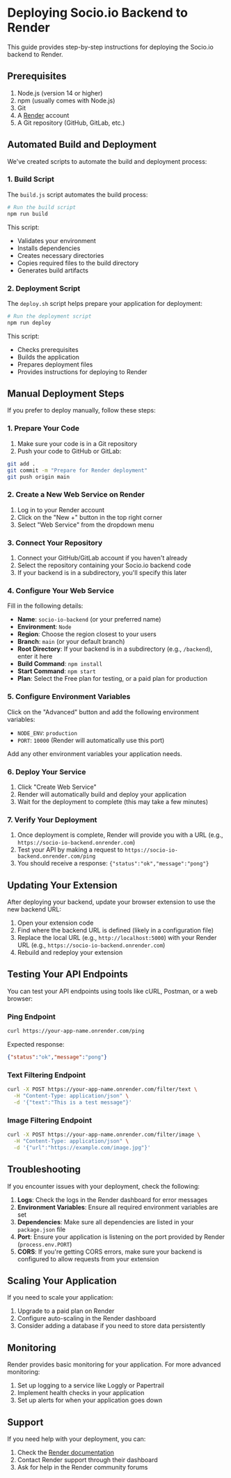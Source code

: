 # Deploying Socio.io Backend to Render

This guide provides step-by-step instructions for deploying the Socio.io backend to Render.

## Prerequisites

1. Node.js (version 14 or higher)
2. npm (usually comes with Node.js)
3. Git
4. A [Render](https://render.com/) account
5. A Git repository (GitHub, GitLab, etc.)

## Automated Build and Deployment

We've created scripts to automate the build and deployment process:

### 1. Build Script

The `build.js` script automates the build process:

```bash
# Run the build script
npm run build
```

This script:
- Validates your environment
- Installs dependencies
- Creates necessary directories
- Copies required files to the build directory
- Generates build artifacts

### 2. Deployment Script

The `deploy.sh` script helps prepare your application for deployment:

```bash
# Run the deployment script
npm run deploy
```

This script:
- Checks prerequisites
- Builds the application
- Prepares deployment files
- Provides instructions for deploying to Render

## Manual Deployment Steps

If you prefer to deploy manually, follow these steps:

### 1. Prepare Your Code

1. Make sure your code is in a Git repository
2. Push your code to GitHub or GitLab:

```bash
git add .
git commit -m "Prepare for Render deployment"
git push origin main
```

### 2. Create a New Web Service on Render

1. Log in to your Render account
2. Click on the "New +" button in the top right corner
3. Select "Web Service" from the dropdown menu

### 3. Connect Your Repository

1. Connect your GitHub/GitLab account if you haven't already
2. Select the repository containing your Socio.io backend code
3. If your backend is in a subdirectory, you'll specify this later

### 4. Configure Your Web Service

Fill in the following details:

- **Name**: `socio-io-backend` (or your preferred name)
- **Environment**: `Node`
- **Region**: Choose the region closest to your users
- **Branch**: `main` (or your default branch)
- **Root Directory**: If your backend is in a subdirectory (e.g., `/backend`), enter it here
- **Build Command**: `npm install`
- **Start Command**: `npm start`
- **Plan**: Select the Free plan for testing, or a paid plan for production

### 5. Configure Environment Variables

Click on the "Advanced" button and add the following environment variables:

- `NODE_ENV`: `production`
- `PORT`: `10000` (Render will automatically use this port)

Add any other environment variables your application needs.

### 6. Deploy Your Service

1. Click "Create Web Service"
2. Render will automatically build and deploy your application
3. Wait for the deployment to complete (this may take a few minutes)

### 7. Verify Your Deployment

1. Once deployment is complete, Render will provide you with a URL (e.g., `https://socio-io-backend.onrender.com`)
2. Test your API by making a request to `https://socio-io-backend.onrender.com/ping`
3. You should receive a response: `{"status":"ok","message":"pong"}`

## Updating Your Extension

After deploying your backend, update your browser extension to use the new backend URL:

1. Open your extension code
2. Find where the backend URL is defined (likely in a configuration file)
3. Replace the local URL (e.g., `http://localhost:5000`) with your Render URL (e.g., `https://socio-io-backend.onrender.com`)
4. Rebuild and redeploy your extension

## Testing Your API Endpoints

You can test your API endpoints using tools like cURL, Postman, or a web browser:

### Ping Endpoint

```bash
curl https://your-app-name.onrender.com/ping
```

Expected response:
```json
{"status":"ok","message":"pong"}
```

### Text Filtering Endpoint

```bash
curl -X POST https://your-app-name.onrender.com/filter/text \
  -H "Content-Type: application/json" \
  -d '{"text":"This is a test message"}'
```

### Image Filtering Endpoint

```bash
curl -X POST https://your-app-name.onrender.com/filter/image \
  -H "Content-Type: application/json" \
  -d '{"url":"https://example.com/image.jpg"}'
```

## Troubleshooting

If you encounter issues with your deployment, check the following:

1. **Logs**: Check the logs in the Render dashboard for error messages
2. **Environment Variables**: Ensure all required environment variables are set
3. **Dependencies**: Make sure all dependencies are listed in your `package.json` file
4. **Port**: Ensure your application is listening on the port provided by Render (`process.env.PORT`)
5. **CORS**: If you're getting CORS errors, make sure your backend is configured to allow requests from your extension

## Scaling Your Application

If you need to scale your application:

1. Upgrade to a paid plan on Render
2. Configure auto-scaling in the Render dashboard
3. Consider adding a database if you need to store data persistently

## Monitoring

Render provides basic monitoring for your application. For more advanced monitoring:

1. Set up logging to a service like Loggly or Papertrail
2. Implement health checks in your application
3. Set up alerts for when your application goes down

## Support

If you need help with your deployment, you can:

1. Check the [Render documentation](https://render.com/docs)
2. Contact Render support through their dashboard
3. Ask for help in the Render community forums